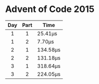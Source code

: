 # Advent of Code 2015

| Day | Part | Time     |
|:---:|:----:|----------|
|  1  |  1   | 25.41µs  |
|  1  |  2   | 7.70µs   |
|  2  |  1   | 134.58µs |
|  2  |  2   | 131.18µs |
|  3  |  1   | 318.64µs |
|  3  |  2   | 224.05µs |


